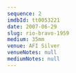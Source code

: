 ```yaml
---
sequence: 2
imdbId: tt0053221
date: 2007-06-29
slug: rio-bravo-1959
medium: 35mm
venue: AFI Silver
venueNotes: null
mediumNotes: null
---
```

